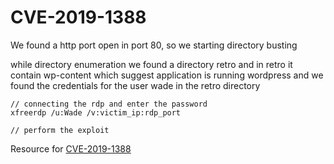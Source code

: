 # CVE-2019-1388

We found a http port open in port 80, so we starting directory busting 

while directory enumeration we found a directory retro and in retro it contain wp-content which suggest application is running wordpress and we found the credentials for the user wade in the retro directory 

```
// connecting the rdp and enter the password
xfreerdp /u:Wade /v:victim_ip:rdp_port

// perform the exploit
```

Resource for [CVE-2019-1388](https://www.rapid7.com/db/vulnerabilities/msft-cve-2019-1388/)
